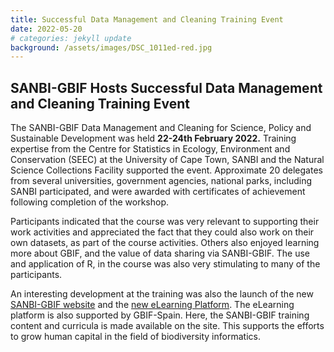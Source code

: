 ```yaml
---
title: Successful Data Management and Cleaning Training Event
date: 2022-05-20
# categories: jekyll update
background: /assets/images/DSC_1011ed-red.jpg
---
```


## SANBI-GBIF Hosts Successful Data Management and Cleaning Training Event ##

The SANBI-GBIF Data Management and Cleaning for Science, Policy and Sustainable Development was held **22-24th February 2022.** 
Training expertise from the Centre for Statistics in Ecology, Environment and Conservation (SEEC) at the University of
Cape Town, SANBI and the Natural Science Collections Facility supported the event.  Approximate 20 delegates from several
universities, government agencies, national parks, including SANBI participated, and were awarded with certificates of
achievement following completion of the workshop. 

Participants indicated that the course was very relevant to supporting their work activities and appreciated the fact that
they could also work on their own datasets, as part of the course activities.  Others also enjoyed learning more about GBIF,
and the value of data sharing via SANBI-GBIF.  The use and application of R, in the course was also very stimulating to many 
of the participants. 

An interesting development at the training was also the launch of the new [SANBI-GBIF website](https://www.sanbi-gbif.org/) and the
[new eLearning Platform](https://www.sanbi-gbif.org/e-learning).  The eLearning platform is also supported by GBIF-Spain.  Here, the SANBI-GBIF training content and curricula is made available on the site.  This supports the efforts to grow human capital in the field of biodiversity informatics. 

